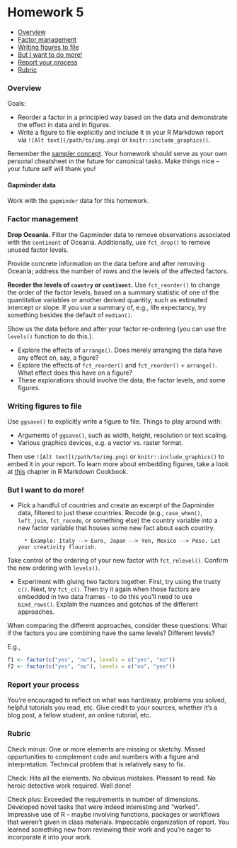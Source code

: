 Homework 5
================

-   [Overview](#overview)
-   [Factor management](#factor-management)
-   [Writing figures to file](#writing-figures-to-file)
-   [But I want to do more!](#but-i-want-to-do-more)
-   [Report your process](#report-your-process)
-   [Rubric](#rubric)

### Overview

Goals:

-   Reorder a factor in a principled way based on the data and
    demonstrate the effect in data and in figures.
-   Write a figure to file explicitly and include it in your R Markdown
    report via `![Alt text](/path/to/img.png)` or
    `knitr::include_graphics()`.

Remember the [sampler
concept](http://en.wikipedia.org/wiki/Sampler_(needlework)). Your
homework should serve as your own personal cheatsheet in the future for
canonical tasks. Make things nice – your future self will thank you!

#### Gapminder data

Work with the `gapminder` data for this homework.

### Factor management

**Drop Oceania.** Filter the Gapminder data to remove observations
associated with the `continent` of Oceania. Additionally, use
`fct_drop()` to remove unused factor levels.

Provide concrete information on the data before and after removing
Oceania; address the number of rows and the levels of the affected
factors.

**Reorder the levels of `country` or `continent`.** Use `fct_reorder()`
to change the order of the factor levels, based on a summary statistic
of one of the quantitative variables or another derived quantity, such
as estimated intercept or slope. If you use a summary of, e.g., life
expectancy, try something besides the default of `median()`.

Show us the data before and after your factor re-ordering (you can use
the `levels()` function to do this.).

-   Explore the effects of `arrange()`. Does merely arranging the data
    have any effect on, say, a figure?
-   Explore the effects of `fct_reorder()` and `fct_reorder()` +
    `arrange()`. What effect does this have on a figure?
-   These explorations should involve the data, the factor levels, and
    some figures.

### Writing figures to file

Use `ggsave()` to explicitly write a figure to file. Things to play
around with:

-   Arguments of `ggsave()`, such as width, height, resolution or text
    scaling.
-   Various graphics devices, e.g. a vector vs. raster format.

Then use `![Alt text](/path/to/img.png)` or `knitr::include_graphics()`
to embed it in your report. To learn more about embedding figures, take
a look at
[this](https://bookdown.org/yihui/rmarkdown-cookbook/figure-size.html)
chapter in R Markdown Cookbook.

### But I want to do more!

-   Pick a handful of countries and create an excerpt of the Gapminder
    data, filtered to just these countries. Recode (e.g., `case_when()`,
    `left_join`, `fct_recode`, or something else) the country variable
    into a new factor variable that houses some new fact about each
    country.

          * Example: Italy --> Euro, Japan --> Yen, Mexico --> Peso. Let your creativity flourish.

Take control of the ordering of your new factor with `fct_relevel()`.
Confirm the new ordering with `levels()`.

-   Experiment with gluing two factors together. First, try using the
    trusty `c()`. Next, try `fct_c()`. Then try it again when those
    factors are embedded in two data frames - to do this you’ll need to
    use `bind_rows()`. Explain the nuances and gotchas of the different
    approaches.

When comparing the different approaches, consider these questions: What
if the factors you are combining have the same levels? Different levels?

E.g.,

``` r
f1 <- factor(c("yes", "no"), levels = c("yes", "no"))
f2 <- factor(c("yes", "no"), levels = c("no", "yes"))
```

### Report your process

You’re encouraged to reflect on what was hard/easy, problems you solved,
helpful tutorials you read, etc. Give credit to your sources, whether
it’s a blog post, a fellow student, an online tutorial, etc.

### Rubric

Check minus: One or more elements are missing or sketchy. Missed
opportunities to complement code and numbers with a figure and
interpretation. Technical problem that is relatively easy to fix.

Check: Hits all the elements. No obvious mistakes. Pleasant to read. No
heroic detective work required. Well done!

Check plus: Exceeded the requirements in number of dimensions. Developed
novel tasks that were indeed interesting and “worked”. Impressive use of
R – maybe involving functions, packages or workflows that weren’t given
in class materials. Impeccable organization of report. You learned
something new from reviewing their work and you’re eager to incorporate
it into your work.
